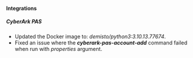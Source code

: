 
#### Integrations

##### CyberArk PAS
- Updated the Docker image to: *demisto/python3:3.10.13.77674*.
- Fixed an issue where the ***cyberark-pas-account-add*** command failed when run with *properties* argument.

